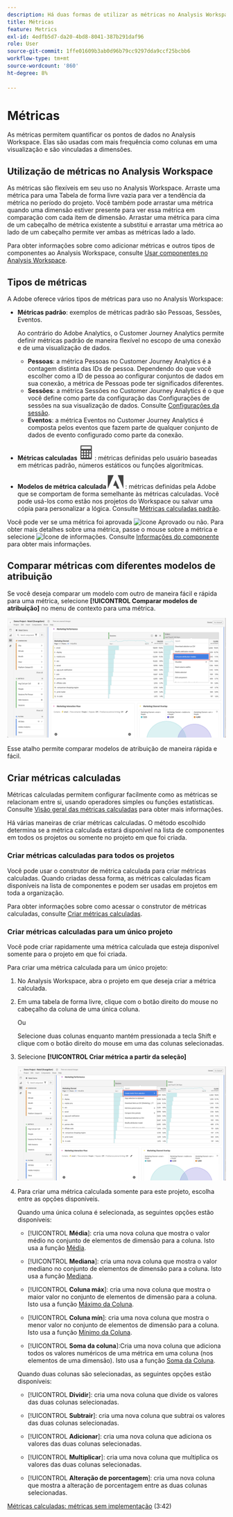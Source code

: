 ```yaml
---
description: Há duas formas de utilizar as métricas no Analysis Workspace.
title: Métricas
feature: Metrics
exl-id: 4edfb5d7-da20-4bd8-8041-387b291daf96
role: User
source-git-commit: 1ffe01609b3ab0d96b79cc9297dda9ccf25bcbb6
workflow-type: tm+mt
source-wordcount: '860'
ht-degree: 8%

---
```


# Métricas

As métricas permitem quantificar os pontos de dados no Analysis Workspace. Elas são usadas com mais frequência como colunas em uma visualização e são vinculadas a dimensões.

## Utilização de métricas no Analysis Workspace

As métricas são flexíveis em seu uso no Analysis Workspace. Arraste uma métrica para uma Tabela de forma livre vazia para ver a tendência da métrica no período do projeto. Você também pode arrastar uma métrica quando uma dimensão estiver presente para ver essa métrica em comparação com cada item de dimensão. Arrastar uma métrica para cima de um cabeçalho de métrica existente a substitui e arrastar uma métrica ao lado de um cabeçalho permite ver ambas as métricas lado a lado.

Para obter informações sobre como adicionar métricas e outros tipos de componentes ao Analysis Workspace, consulte [Usar componentes no Analysis Workspace](/help/components/use-components-in-workspace.md).


## Tipos de métricas

A Adobe oferece vários tipos de métricas para uso no Analysis Workspace:


* **Métricas padrão**: exemplos de métricas padrão são Pessoas, Sessões, Eventos.

  Ao contrário do Adobe Analytics, o Customer Journey Analytics permite definir métricas padrão de maneira flexível no escopo de uma conexão e de uma visualização de dados.

   * **Pessoas**: a métrica Pessoas no Customer Journey Analytics é a contagem distinta das IDs de pessoa. Dependendo do que você escolher como a ID de pessoa ao configurar conjuntos de dados em sua conexão, a métrica de Pessoas pode ter significados diferentes.
   * **Sessões**: a métrica Sessões no Customer Journey Analytics é o que você define como parte da configuração das Configurações de sessões na sua visualização de dados. Consulte [Configurações da sessão](/help/data-views/session-settings.md).
   * **Eventos**: a métrica Eventos no Customer Journey Analytics é composta pelos eventos que fazem parte de qualquer conjunto de dados de evento configurado como parte da conexão.

* **Métricas calculadas** ![Calculadora](/help/assets/icons/Calculator.svg): métricas definidas pelo usuário baseadas em métricas padrão, números estáticos ou funções algorítmicas.

* **Modelos de métrica calculada** ![AdobeLogoSmall](/help/assets/icons/AdobeLogoSmall.svg) : métricas definidas pela Adobe que se comportam de forma semelhante às métricas calculadas. Você pode usá-los como estão nos projetos do Workspace ou salvar uma cópia para personalizar a lógica. Consulte [Métricas calculadas padrão](calc-metrics/cm-workflow/../default-calcmetrics.md).

Você pode ver se uma métrica foi aprovada ![ícone Aprovado](https://spectrum.adobe.com/static/icons/ui_18/CheckmarkSize100.svg) ou não. Para obter mais detalhes sobre uma métrica, passe o mouse sobre a métrica e selecione ![Ícone de informações](https://spectrum.adobe.com/static/icons/workflow_18/Smock_InfoOutline_18_N.svg). Consulte [Informações do componente](use-components-in-workspace.md#component-info) para obter mais informações.

## Comparar métricas com diferentes modelos de atribuição

Se você deseja comparar um modelo com outro de maneira fácil e rápida para uma métrica, selecione **[!UICONTROL Comparar modelos de atribuição]** no menu de contexto para uma métrica.

![realce do painel do Workspace Comparar modelos de atribuição](assets/compare-attribution.png)

Esse atalho permite comparar modelos de atribuição de maneira rápida e fácil.

## Criar métricas calculadas

Métricas calculadas permitem configurar facilmente como as métricas se relacionam entre si, usando operadores simples ou funções estatísticas. Consulte [Visão geral das métricas calculadas](/help/components/calc-metrics/calc-metr-overview.md) para obter mais informações.

Há várias maneiras de criar métricas calculadas. O método escolhido determina se a métrica calculada estará disponível na lista de componentes em todos os projetos ou somente no projeto em que foi criada.

### Criar métricas calculadas para todos os projetos

Você pode usar o construtor de métrica calculada para criar métricas calculadas. Quando criadas dessa forma, as métricas calculadas ficam disponíveis na lista de componentes e podem ser usadas em projetos em toda a organização.

Para obter informações sobre como acessar o construtor de métricas calculadas, consulte [Criar métricas calculadas](/help/components/calc-metrics/cm-workflow/cm-workflow.md).

### Criar métricas calculadas para um único projeto

Você pode criar rapidamente uma métrica calculada que esteja disponível somente para o projeto em que foi criada.

Para criar uma métrica calculada para um único projeto:

1. No Analysis Workspace, abra o projeto em que deseja criar a métrica calculada.

1. Em uma tabela de forma livre, clique com o botão direito do mouse no cabeçalho da coluna de uma única coluna.

   Ou

   Selecione duas colunas enquanto mantém pressionada a tecla Shift e clique com o botão direito do mouse em uma das colunas selecionadas.

1. Selecione **[!UICONTROL Criar métrica a partir da seleção]**

   ![Destaque do painel do Workspace Criar a partir da seleção](assets/create-metric-from-selection.png)

1. Para criar uma métrica calculada somente para este projeto, escolha entre as opções disponíveis.

   Quando uma única coluna é selecionada, as seguintes opções estão disponíveis:

   * [!UICONTROL **Média**]: cria uma nova coluna que mostra o valor médio no conjunto de elementos de dimensão para a coluna. Isto usa a função [Média](/help/components/calc-metrics/cm-functions.md#mean).

   * [!UICONTROL **Mediana**]: cria uma nova coluna que mostra o valor mediano no conjunto de elementos de dimensão para a coluna. Isto usa a função [Mediana](/help/components/calc-metrics/cm-functions.md#median).

   * [!UICONTROL **Coluna máx**]: cria uma nova coluna que mostra o maior valor no conjunto de elementos de dimensão para a coluna. Isto usa a função [Máximo da Coluna](/help/components/calc-metrics/cm-functions.md#column-maximum).

   * [!UICONTROL **Coluna mín**]: cria uma nova coluna que mostra o menor valor no conjunto de elementos de dimensão para a coluna. Isto usa a função [Mínimo da Coluna](/help/components/calc-metrics/cm-functions.md#column-minimum).

   * [!UICONTROL **Soma da coluna**]:Cria uma nova coluna que adiciona todos os valores numéricos de uma métrica em uma coluna (nos elementos de uma dimensão). Isto usa a função [Soma da Coluna](/help/components/calc-metrics/cm-functions.md#column-sum).

   Quando duas colunas são selecionadas, as seguintes opções estão disponíveis:

   * [!UICONTROL **Dividir**]: cria uma nova coluna que divide os valores das duas colunas selecionadas.

   * [!UICONTROL **Subtrair**]: cria uma nova coluna que subtrai os valores das duas colunas selecionadas.

   * [!UICONTROL **Adicionar**]: cria uma nova coluna que adiciona os valores das duas colunas selecionadas.

   * [!UICONTROL **Multiplicar**]: cria uma nova coluna que multiplica os valores das duas colunas selecionadas.

   * [!UICONTROL **Alteração de porcentagem**]: cria uma nova coluna que mostra a alteração de porcentagem entre as duas colunas selecionadas.

[Métricas calculadas: métricas sem implementação](https://experienceleague.adobe.com/docs/analytics-learn/tutorials/components/calculated-metrics/calculated-metrics-implementationless-metrics.html?lang=pt-BR) (3:42)



